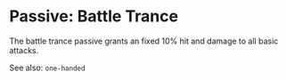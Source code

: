 # Passive: Battle Trance
The battle trance passive grants an fixed 10% hit and damage to all basic
attacks.

See also: `one-handed`
